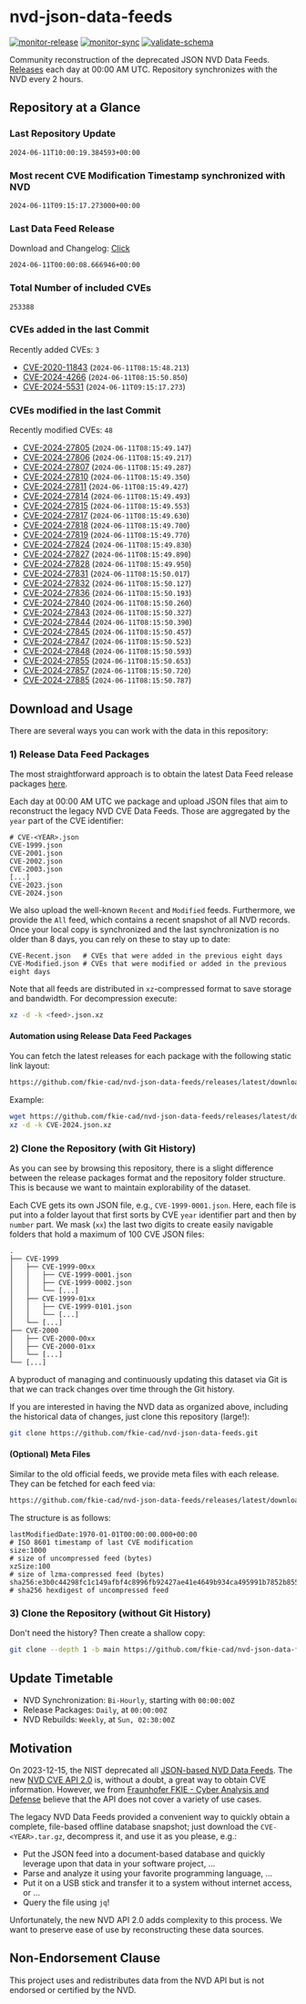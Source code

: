 # nvd-json-data-feeds

[![monitor-release](https://github.com/fkie-cad/nvd-json-data-feeds/actions/workflows/monitor_release.yml/badge.svg)](https://github.com/fkie-cad/nvd-json-data-feeds/actions/workflows/monitor_release.yml)
[![monitor-sync](https://github.com/fkie-cad/nvd-json-data-feeds/actions/workflows/monitor_sync.yml/badge.svg)](https://github.com/fkie-cad/nvd-json-data-feeds/actions/workflows/monitor_sync.yml)
[![validate-schema](https://github.com/fkie-cad/nvd-json-data-feeds/actions/workflows/validate_schema.yml/badge.svg)](https://github.com/fkie-cad/nvd-json-data-feeds/actions/workflows/validate_schema.yml)

Community reconstruction of the deprecated JSON NVD Data Feeds.
[Releases](https://github.com/fkie-cad/nvd-json-data-feeds/releases/latest) each day at 00:00 AM UTC.
Repository synchronizes with the NVD every 2 hours.

## Repository at a Glance

### Last Repository Update

```plain
2024-06-11T10:00:19.384593+00:00
```

### Most recent CVE Modification Timestamp synchronized with NVD

```plain
2024-06-11T09:15:17.273000+00:00
```

### Last Data Feed Release

Download and Changelog: [Click](https://github.com/fkie-cad/nvd-json-data-feeds/releases/latest)

```plain
2024-06-11T00:00:08.666946+00:00
```

### Total Number of included CVEs

```plain
253388
```

### CVEs added in the last Commit

Recently added CVEs: `3`

- [CVE-2020-11843](CVE-2020/CVE-2020-118xx/CVE-2020-11843.json) (`2024-06-11T08:15:48.213`)
- [CVE-2024-4266](CVE-2024/CVE-2024-42xx/CVE-2024-4266.json) (`2024-06-11T08:15:50.850`)
- [CVE-2024-5531](CVE-2024/CVE-2024-55xx/CVE-2024-5531.json) (`2024-06-11T09:15:17.273`)


### CVEs modified in the last Commit

Recently modified CVEs: `48`

- [CVE-2024-27805](CVE-2024/CVE-2024-278xx/CVE-2024-27805.json) (`2024-06-11T08:15:49.147`)
- [CVE-2024-27806](CVE-2024/CVE-2024-278xx/CVE-2024-27806.json) (`2024-06-11T08:15:49.217`)
- [CVE-2024-27807](CVE-2024/CVE-2024-278xx/CVE-2024-27807.json) (`2024-06-11T08:15:49.287`)
- [CVE-2024-27810](CVE-2024/CVE-2024-278xx/CVE-2024-27810.json) (`2024-06-11T08:15:49.350`)
- [CVE-2024-27811](CVE-2024/CVE-2024-278xx/CVE-2024-27811.json) (`2024-06-11T08:15:49.427`)
- [CVE-2024-27814](CVE-2024/CVE-2024-278xx/CVE-2024-27814.json) (`2024-06-11T08:15:49.493`)
- [CVE-2024-27815](CVE-2024/CVE-2024-278xx/CVE-2024-27815.json) (`2024-06-11T08:15:49.553`)
- [CVE-2024-27817](CVE-2024/CVE-2024-278xx/CVE-2024-27817.json) (`2024-06-11T08:15:49.630`)
- [CVE-2024-27818](CVE-2024/CVE-2024-278xx/CVE-2024-27818.json) (`2024-06-11T08:15:49.700`)
- [CVE-2024-27819](CVE-2024/CVE-2024-278xx/CVE-2024-27819.json) (`2024-06-11T08:15:49.770`)
- [CVE-2024-27824](CVE-2024/CVE-2024-278xx/CVE-2024-27824.json) (`2024-06-11T08:15:49.830`)
- [CVE-2024-27827](CVE-2024/CVE-2024-278xx/CVE-2024-27827.json) (`2024-06-11T08:15:49.890`)
- [CVE-2024-27828](CVE-2024/CVE-2024-278xx/CVE-2024-27828.json) (`2024-06-11T08:15:49.950`)
- [CVE-2024-27831](CVE-2024/CVE-2024-278xx/CVE-2024-27831.json) (`2024-06-11T08:15:50.017`)
- [CVE-2024-27832](CVE-2024/CVE-2024-278xx/CVE-2024-27832.json) (`2024-06-11T08:15:50.127`)
- [CVE-2024-27836](CVE-2024/CVE-2024-278xx/CVE-2024-27836.json) (`2024-06-11T08:15:50.193`)
- [CVE-2024-27840](CVE-2024/CVE-2024-278xx/CVE-2024-27840.json) (`2024-06-11T08:15:50.260`)
- [CVE-2024-27843](CVE-2024/CVE-2024-278xx/CVE-2024-27843.json) (`2024-06-11T08:15:50.327`)
- [CVE-2024-27844](CVE-2024/CVE-2024-278xx/CVE-2024-27844.json) (`2024-06-11T08:15:50.390`)
- [CVE-2024-27845](CVE-2024/CVE-2024-278xx/CVE-2024-27845.json) (`2024-06-11T08:15:50.457`)
- [CVE-2024-27847](CVE-2024/CVE-2024-278xx/CVE-2024-27847.json) (`2024-06-11T08:15:50.523`)
- [CVE-2024-27848](CVE-2024/CVE-2024-278xx/CVE-2024-27848.json) (`2024-06-11T08:15:50.593`)
- [CVE-2024-27855](CVE-2024/CVE-2024-278xx/CVE-2024-27855.json) (`2024-06-11T08:15:50.653`)
- [CVE-2024-27857](CVE-2024/CVE-2024-278xx/CVE-2024-27857.json) (`2024-06-11T08:15:50.720`)
- [CVE-2024-27885](CVE-2024/CVE-2024-278xx/CVE-2024-27885.json) (`2024-06-11T08:15:50.787`)


## Download and Usage

There are several ways you can work with the data in this repository:

### 1) Release Data Feed Packages

The most straightforward approach is to obtain the latest Data Feed release packages [here](https://github.com/fkie-cad/nvd-json-data-feeds/releases/latest).

Each day at 00:00 AM UTC we package and upload JSON files that aim to reconstruct the legacy NVD CVE Data Feeds.
Those are aggregated by the `year` part of the CVE identifier:

```
# CVE-<YEAR>.json
CVE-1999.json
CVE-2001.json
CVE-2002.json
CVE-2003.json
[...]
CVE-2023.json
CVE-2024.json
```

We also upload the well-known `Recent` and `Modified` feeds.
Furthermore, we provide the `All` feed, which contains a recent snapshot of all NVD records.
Once your local copy is synchronized and the last synchronization is no older than 8 days, you can rely on these to stay up to date:

```plain
CVE-Recent.json   # CVEs that were added in the previous eight days
CVE-Modified.json # CVEs that were modified or added in the previous eight days
```

Note that all feeds are distributed in `xz`-compressed format to save storage and bandwidth.
For decompression execute:

```sh
xz -d -k <feed>.json.xz
```

#### Automation using Release Data Feed Packages

You can fetch the latest releases for each package with the following static link layout:

```sh
https://github.com/fkie-cad/nvd-json-data-feeds/releases/latest/download/CVE-<YEAR>.json.xz
```

Example:

```sh
wget https://github.com/fkie-cad/nvd-json-data-feeds/releases/latest/download/CVE-2024.json.xz
xz -d -k CVE-2024.json.xz
```

### 2) Clone the Repository (with Git History)

As you can see by browsing this repository, there is a slight difference between the release packages format and the repository folder structure.
This is because we want to maintain explorability of the dataset.

Each CVE gets its own JSON file, e.g., `CVE-1999-0001.json`.
Here, each file is put into a folder layout that first sorts by CVE `year` identifier part and then by `number` part.
We mask (`xx`) the last two digits to create easily navigable folders that hold a maximum of 100 CVE JSON files:

```plain
.
├── CVE-1999
│   ├── CVE-1999-00xx
│   │   ├── CVE-1999-0001.json
│   │   ├── CVE-1999-0002.json
│   │   └── [...]
│   ├── CVE-1999-01xx
│   │   ├── CVE-1999-0101.json
│   │   └── [...]
│   └── [...]
├── CVE-2000
│   ├── CVE-2000-00xx
│   ├── CVE-2000-01xx
│   └── [...]
└── [...]
```

A byproduct of managing and continuously updating this dataset via Git is that we can track changes over time through the Git history.

If you are interested in having the NVD data as organized above, including the historical data of changes, just clone this repository (large!):

```sh
git clone https://github.com/fkie-cad/nvd-json-data-feeds.git
```

#### (Optional) Meta Files

Similar to the old official feeds, we provide meta files with each release. They can be fetched for each feed via:

```sh
https://github.com/fkie-cad/nvd-json-data-feeds/releases/latest/download/CVE-<YEAR>.meta
```

The structure is as follows:

```plain
lastModifiedDate:1970-01-01T00:00:00.000+00:00                          # ISO 8601 timestamp of last CVE modification
size:1000                                                               # size of uncompressed feed (bytes)
xzSize:100                                                              # size of lzma-compressed feed (bytes)
sha256:e3b0c44298fc1c149afbf4c8996fb92427ae41e4649b934ca495991b7852b855 # sha256 hexdigest of uncompressed feed
```

### 3) Clone the Repository (without Git History)

Don't need the history? Then create a shallow copy:

```sh
git clone --depth 1 -b main https://github.com/fkie-cad/nvd-json-data-feeds.git
```


## Update Timetable

* NVD Synchronization: `Bi-Hourly`, starting with `00:00:00Z`
* Release Packages: `Daily`, at `00:00:00Z`
* NVD Rebuilds: `Weekly`, at `Sun, 02:30:00Z`


## Motivation

On 2023-12-15, the NIST deprecated all [JSON-based NVD Data Feeds](https://nvd.nist.gov/vuln/data-feeds#divRetirementBanner-1).
The new [NVD CVE API 2.0](https://nvd.nist.gov/developers/vulnerabilities) is, without a doubt, a great way to obtain CVE information.
However, we from [Fraunhofer FKIE - Cyber Analysis and Defense](https://www.fkie.fraunhofer.de/en/departments/cad.html) believe that the API does not cover a variety of use cases.

The legacy NVD Data Feeds provided a convenient way to quickly obtain a complete, file-based offline database snapshot; just download the `CVE-<YEAR>.tar.gz`, decompress it, and use it as you please, e.g.:

- Put the JSON feed into a document-based database and quickly leverage upon that data in your software project, ...
- Parse and analyze it using your favorite programming language, ...
- Put it on a USB stick and transfer it to a system without internet access, or ...
- Query the file using `jq`!

Unfortunately, the new NVD API 2.0 adds complexity to this process.
We want to preserve ease of use by reconstructing these data sources.

## Non-Endorsement Clause

This project uses and redistributes data from the NVD API but is not endorsed or certified by the NVD.